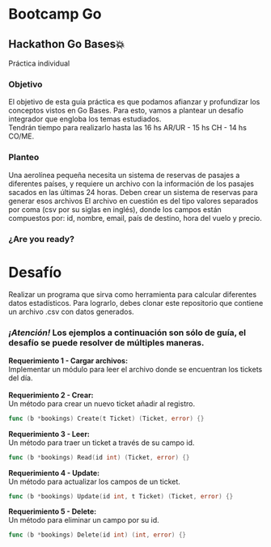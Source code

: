# Bootcamp Go 
## **Hackathon Go Bases💥**
Práctica individual </br>
### <b>Objetivo</b> </br>
El objetivo de esta guía práctica es que podamos afianzar y profundizar los conceptos vistos en Go Bases. Para esto, vamos a plantear un desafío integrador que engloba los temas estudiados.  </br>
Tendrán tiempo para realizarlo hasta las 16 hs AR/UR - 15 hs CH - 14 hs CO/ME. </br>

### **Planteo** </br>
Una aerolínea pequeña necesita un sistema de reservas de pasajes a diferentes países, y requiere un archivo con la información de los pasajes sacados en las últimas 24 horas. 
Deben crear un sistema de reservas para generar esos archivos
El archivo en cuestión es del tipo valores separados por coma (csv por su siglas en inglés), donde los campos están compuestos por: id, nombre, email, país de destino, hora del vuelo y precio. 

### **¿Are you ready?** </br>


# Desafío
Realizar un programa que sirva como herramienta para calcular diferentes datos estadísticos. Para lograrlo, debes clonar este repositorio que contiene un archivo .csv con datos generados.


### ***¡Atención!*** **Los ejemplos a continuación son sólo de guía, el desafío se puede resolver de múltiples maneras.**





**Requerimiento 1 - Cargar archivos:** </br>
Implementar un módulo para leer el archivo donde se encuentran los tickets del día.</br></br>
**Requerimiento 2 - Crear:** </br>
Un método para crear un nuevo ticket añadir al registro.
```go 
func (b *bookings) Create(t Ticket) (Ticket, error) {}
``` 

**Requerimiento 3 - Leer:**</br>
Un método para traer un ticket a través de su campo id.
```go
func (b *bookings) Read(id int) (Ticket, error) {} 
```


**Requerimiento 4 - Update:**</br>
Un método para actualizar los campos de un ticket.
```go
func (b *bookings) Update(id int, t Ticket) (Ticket, error) {}
```

**Requerimiento 5 - Delete:**</br>
Un método para eliminar un campo por su id.
```go
func (b *bookings) Delete(id int) (int, error) {}
```


